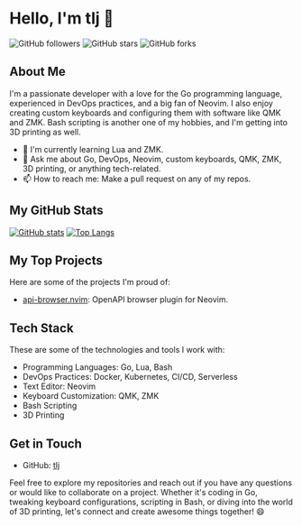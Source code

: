 # Hello, I'm tlj 👋

![GitHub followers](https://img.shields.io/github/followers/tlj?label=Follow&style=social)
![GitHub stars](https://img.shields.io/github/stars/tlj?label=Stars&style=social)
![GitHub forks](https://img.shields.io/github/forks/tlj?label=Forks&style=social)

## About Me

I'm a passionate developer with a love for the Go programming language, experienced in DevOps practices, and a big fan of Neovim. I also enjoy creating custom keyboards and configuring them with software like QMK and ZMK. Bash scripting is another one of my hobbies, and I'm getting into 3D printing as well.

- 🌱 I'm currently learning Lua and ZMK.
- 💬 Ask me about Go, DevOps, Neovim, custom keyboards, QMK, ZMK, 3D printing, or anything tech-related.
- 📫 How to reach me: Make a pull request on any of my repos.

## My GitHub Stats

[![GitHub stats](https://github-readme-stats.vercel.app/api?username=tlj&show_icons=true&count_private=true&hide=contribs,prs)](https://github.com/tlj)
[![Top Langs](https://github-readme-stats.vercel.app/api/top-langs/?username=tlj&layout=compact)](https://github.com/tlj)

## My Top Projects

Here are some of the projects I'm proud of:

- [api-browser.nvim](https://github.com/tlj/api-browser.nvim): OpenAPI browser plugin for Neovim.
 
## Tech Stack

These are some of the technologies and tools I work with:

- Programming Languages: Go, Lua, Bash
- DevOps Practices: Docker, Kubernetes, CI/CD, Serverless
- Text Editor: Neovim
- Keyboard Customization: QMK, ZMK
- Bash Scripting
- 3D Printing

## Get in Touch

- GitHub: [tlj](https://github.com/tlj)

Feel free to explore my repositories and reach out if you have any questions or would like to collaborate on a project. Whether it's coding in Go, tweaking keyboard configurations, scripting in Bash, or diving into the world of 3D printing, let's connect and create awesome things together! 😄
